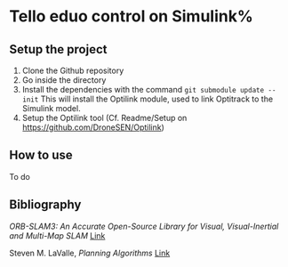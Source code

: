 # Tello eduo control on Simulink%

## Setup the project

1. Clone the Github repository
2. Go inside the directory
3. Install the dependencies with the command `git submodule update --init`
   This will install the Optilink module, used to link Optitrack to the Simulink model.
4. Setup the Optilink tool (Cf. Readme/Setup on https://github.com/DroneSEN/Optilink)

## How to use

To do

## Bibliography

*ORB-SLAM3: An Accurate Open-Source Library for Visual, Visual-Inertial and Multi-Map SLAM* [Link](https://arxiv.org/pdf/2007.11898)

Steven M. LaValle, *Planning Algorithms* [Link](https://lavalle.pl/planning/)

